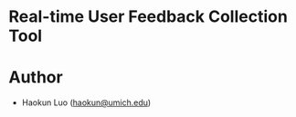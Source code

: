 Real-time User Feedback Collection Tool
====================

Author
====================
* Haokun Luo (haokun@umich.edu)
